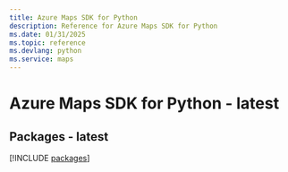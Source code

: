 ```yaml
---
title: Azure Maps SDK for Python
description: Reference for Azure Maps SDK for Python
ms.date: 01/31/2025
ms.topic: reference
ms.devlang: python
ms.service: maps
---
```

# Azure Maps SDK for Python - latest
## Packages - latest
[!INCLUDE [packages](maps-index.md)]